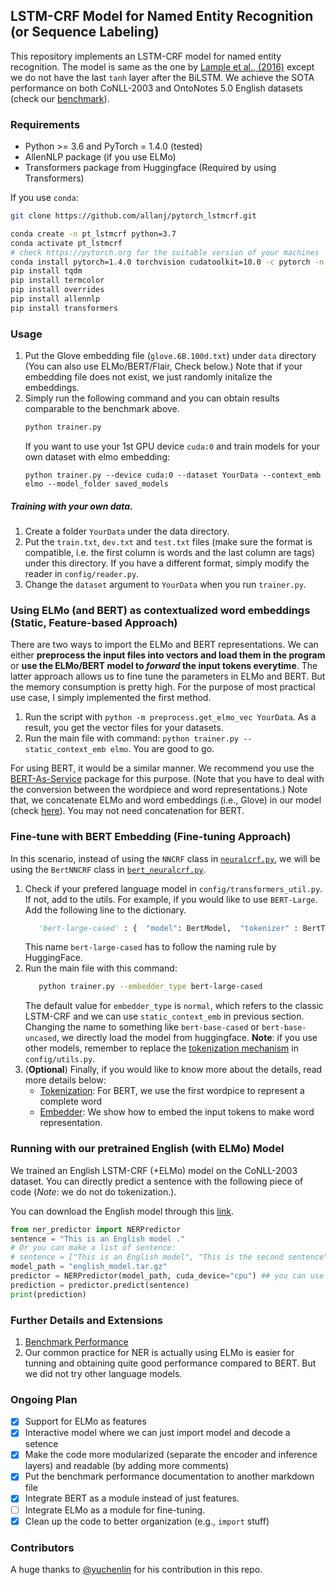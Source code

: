 ## LSTM-CRF Model for Named Entity Recognition (or Sequence Labeling)

This repository implements an LSTM-CRF model for named entity recognition. The model is same as the one by [Lample et al., (2016)](http://www.anthology.aclweb.org/N/N16/N16-1030.pdf) except we do not have the last `tanh` layer after the BiLSTM.
We achieve the SOTA performance on both CoNLL-2003 and OntoNotes 5.0 English datasets (check our [benchmark](/docs/benchmark.md)). 

### Requirements
* Python >= 3.6 and PyTorch = 1.4.0 (tested)
* AllenNLP package (if you use ELMo)
* Transformers package from Huggingface (Required by using Transformers)

If you use `conda`:

```bash
git clone https://github.com/allanj/pytorch_lstmcrf.git

conda create -n pt_lstmcrf python=3.7
conda activate pt_lstmcrf
# check https://pytorch.org for the suitable version of your machines
conda install pytorch=1.4.0 torchvision cudatoolkit=10.0 -c pytorch -n pt_lstmcrf
pip install tqdm
pip install termcolor
pip install overrides
pip install allennlp
pip install transformers
```

### Usage
1. Put the Glove embedding file (`glove.6B.100d.txt`) under `data` directory (You can also use ELMo/BERT/Flair, Check below.) Note that if your embedding file does not exist, we just randomly initalize the embeddings.
2. Simply run the following command and you can obtain results comparable to the benchmark above.
    ```bash
    python trainer.py
    ```
    If you want to use your 1st GPU device `cuda:0` and train models for your own dataset with elmo embedding:
    ```
    python trainer.py --device cuda:0 --dataset YourData --context_emb elmo --model_folder saved_models
    ```

##### Training with your own data. 
1. Create a folder `YourData` under the data directory. 
2. Put the `train.txt`, `dev.txt` and `test.txt` files (make sure the format is compatible, i.e. the first column is words and the last column are tags) under this directory.  If you have a different format, simply modify the reader in `config/reader.py`. 
3. Change the `dataset` argument to `YourData` when you run `trainer.py`. 


### Using ELMo (and BERT) as contextualized word embeddings (Static, Feature-based Approach)
There are two ways to import the ELMo and BERT representations. We can either __preprocess the input files into vectors and load them in the program__ or __use the ELMo/BERT model to _forward_ the input tokens everytime__. The latter approach allows us to fine tune the parameters in ELMo and BERT. But the memory consumption is pretty high. For the purpose of most practical use case, I simply implemented the first method.
1. Run the script with `python -m preprocess.get_elmo_vec YourData`. As a result, you get the vector files for your datasets.
2. Run the main file with command: `python trainer.py --static_context_emb elmo`. You are good to go.

For using BERT, it would be a similar manner. We recommend you use the [BERT-As-Service](https://github.com/hanxiao/bert-as-service) package for this purpose. (Note that you have to deal with the conversion between the wordpiece and word representations.)
Note that, we concatenate ELMo and word embeddings (i.e., Glove) in our model (check [here](https://github.com/allanj/pytorch_lstmcrf/blob/master/model/lstmcrf.py#L82)). You may not need concatenation for BERT.

### Fine-tune with BERT Embedding (Fine-tuning Approach)
In this scenario, instead of using the `NNCRF` class in [`neuralcrf.py`](/model/neuralcrf.py), we will be using the `BertNNCRF` class in [`bert_neuralcrf.py`](/model/transformers_neuralcrf.py).
1. Check if your prefered language model in `config/transformers_util.py`. If not, add to the utils. For example, if you would like to use `BERT-Large`. Add the following line to the dictionary.
    ```python
       'bert-large-cased' : {  "model": BertModel,  "tokenizer" : BertTokenizer }
    ```
    This name `bert-large-cased` has to follow the naming rule by HuggingFace.
2. Run the main file with this command:
    ```bash
       python trainer.py --embedder_type bert-large-cased
    ```
    The default value for `embedder_type` is `normal`, which refers to the classic LSTM-CRF and we can use `static_context_emb` in previous section.
    Changing the name to something like `bert-base-cased` or `bert-base-uncased`, we directly load the model from huggingface.
    **Note**: if you use other models, remember to replace the [tokenization mechanism]() in `config/utils.py`.
3. (**Optional**) Finally, if you would like to know more about the details, read more details below:
    * [Tokenization](/docs/bert_tokenization.md): For BERT, we use the first wordpice to represent a complete word
    * [Embedder](/docs/bert_embedder.md): We show how to embed the input tokens to make word representation.




### Running with our pretrained English (with ELMo) Model
We trained an English LSTM-CRF (+ELMo) model on the CoNLL-2003 dataset.
You can directly predict a sentence with the following piece of code (*Note*: we do not do tokenization.).

You can download the English model through this [link](https://drive.google.com/file/d/1N1DiS9Xhjprn4cfNvIgs9GWSHC47n25C/view?usp=sharing).
```python
from ner_predictor import NERPredictor
sentence = "This is an English model ."
# Or you can make a list of sentence:
# sentence = ["This is an English model", "This is the second sentence"]
model_path = "english_model.tar.gz"
predictor = NERPredictor(model_path, cuda_device="cpu") ## you can use "cuda:0", "cuda:1" for gpu
prediction = predictor.predict(sentence)
print(prediction)
```









### Further Details and Extensions

1. [Benchmark Performance](/docs/benchmark.md)
2. Our common practice for NER is actually using ELMo is easier for tunning and obtaining quite good performance compared to BERT. But we did not try other language models.






### Ongoing Plan

- [x] Support for ELMo as features
- [x] Interactive model where we can just import model and decode a setence
- [x] Make the code more modularized (separate the encoder and inference layers) and readable (by adding more comments)
- [x] Put the benchmark performance documentation to another markdown file
- [x] Integrate BERT as a module instead of just features.
- [ ] Integrate ELMo as a module for fine-tuning.
- [x] Clean up the code to better organization (e.g., `import` stuff)

### Contributors
A huge thanks to [@yuchenlin](https://github.com/yuchenlin) for his contribution in this repo.
